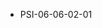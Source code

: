 <!--
    ATTENTION: This file was generated via gradle!
               Do NOT manually edit this file! Any such changes will be overwritten!
-->
* PSI-06-06-02-01
